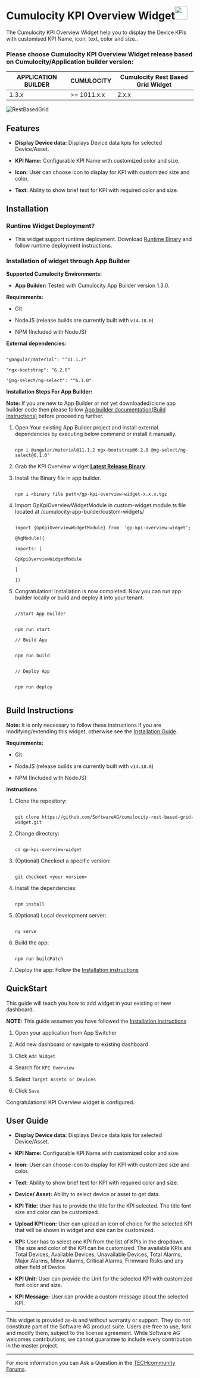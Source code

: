 
  # Cumulocity KPI Overview Widget[<img width="35" src="https://user-images.githubusercontent.com/67993842/97668428-f360cc80-1aa7-11eb-8801-da578bda4334.png"/>](https://github.com/SoftwareAG/cumulocity-rest-based-grid-widget/releases/download/2.0.0/rest-based-grid-runtime-widget-2.0.0.zip)
The Cumulocity KPI Overview Widget help you to display the Device KPIs with customised KPI Name, icon, text, color and size..

### Please choose Cumulocity KPI Overview Widget release based on Cumulocity/Application builder version:

|APPLICATION BUILDER | CUMULOCITY | Cumulocity Rest Based Grid Widget |
|--------------------|------------|-----------------------|
| 1.3.x              | >= 1011.x.x| 2.x.x                 |

![RestBasedGrid](https://user-images.githubusercontent.com/16031030/159456017-357ec719-b3b0-4fba-9977-f9a39ae59e93.png)


## Features

  
*  **Display Device data:** Displays Device data kpis for selected Device/Asset.

*  **KPI Name:** Configurable KPI Name with customized color and size.

*  **Icon:** User can choose icon to display for KPI with customized size and color.

*  **Text:** Ability to show brief text for KPI with required color and size.

  

## Installation

  
### Runtime Widget Deployment?

* This widget support runtime deployment. Download [Runtime Binary](https://github.com/SoftwareAG/cumulocity-rest-based-grid-widget/releases/download/2.0.0/rest-based-grid-runtime-widget-2.0.0.zip)  and follow runtime deployment instructions.
  

### Installation of widget through App Builder
  

**Supported Cumulocity Environments:**
  

*  **App Builder:** Tested with Cumulocity App Builder version 1.3.0.  
  
**Requirements:**

* Git

* NodeJS (release builds are currently built with `v14.18.0`)

* NPM (Included with NodeJS)

**External dependencies:**

```

"@angular/material": "^11.1.2"

"ngx-bootstrap": "6.2.0"

"@ng-select/ng-select": "^6.1.0"

```

**Installation Steps For App Builder:**


**Note:** If you are new to App Builder or not yet downloaded/clone app builder code then please follow [App builder documentation(Build Instructions)](https://github.com/SoftwareAG/cumulocity-app-builder) before proceeding further.



1. Open Your existing App Builder project and install external dependencies by executing below command or install it manually.

    ```

    npm i @angular/material@11.1.2 ngx-bootstrap@6.2.0 @ng-select/ng-select@6.1.0"

    ```
2. Grab the KPI Overview widget **[Latest Release Binary](  https://github.com/SoftwareAG/cumulocity-rest-based-grid-widget/releases/download/2.0.0/gp-rest-based-grid-widget-2.0.0.tgz)**.


3. Install the Binary file in app builder.

    ```
    
    npm i <binary file path>/gp-kpi-overview-widget-x.x.x.tgz

    ```

4. Import GpKpiOverviewWidgetModule in custom-widget.module.ts file located at /cumulocity-app-builder/custom-widgets/

    ```  

    import {GpKpiOverviewWidgetModule} from  'gp-kpi-overview-widget';

    @NgModule({

    imports: [

    GpKpiOverviewWidgetModule

    ]

    })

    ```

9. Congratulation! Installation is now completed. Now you can run app builder locally or build and deploy it into your tenant.

    ```

    //Start App Builder

    
    npm run start

    // Build App


    npm run build


    // Deploy App


    npm run deploy


    ```

## Build Instructions

**Note:** It is only necessary to follow these instructions if you are modifying/extending this widget, otherwise see the [Installation Guide](#Installation).

**Requirements:**
  
* Git  

* NodeJS (release builds are currently built with `v14.18.0`)
  

* NPM (Included with NodeJS)
  

**Instructions**


1. Clone the repository:

    ```  

    git clone https://github.com/SoftwareAG/cumulocity-rest-based-grid-widget.git

    ```

2. Change directory:

    ```

    cd gp-kpi-overview-widget

    ```

3. (Optional) Checkout a specific version:

    ```

    git checkout <your version>
    
    ```  

4. Install the dependencies:

    ```

    npm install

    ```

5. (Optional) Local development server:

    ```

    ng serve

    ```

6. Build the app:

    ```

    npm run buildPatch

    ```

7. Deploy the app: Follow the [Installation instructions](#Installation)

## QuickStart
  

This guide will teach you how to add widget in your existing or new dashboard.

  

**NOTE:** This guide assumes you have followed the [Installation instructions](#Installation)

  

1. Open your application from App Switcher
  

2. Add new dashboard or navigate to existing dashboard
  

3. Click `Add Widget`
  

4. Search for `KPI Overview`


5. Select `Target Assets or Devices`


6. Click `Save`


Congratulations! KPI Overview widget is configured.

  

## User Guide

*  **Display Device data:** Displays Device data kpis for selected Device/Asset.

*  **KPI Name:** Configurable KPI Name with customized color and size.

*  **Icon:** User can choose icon to display for KPI with customized size and color.

*  **Text:** Ability to show brief text for KPI with required color and size.

*  **Device/ Asset:** Ability to select device or asset to get data.

*  **KPI Title:** User has to provide the title for the KPI selected. The title font size and color can be customized.
*  **Upload KPI Icon:** User can upload an icon of choice for the selected KPI that will be shown in widget and size can be customized.
*  **KPI:** User has to select one KPI from the list of KPIs in the dropdown. The size and color of the KPI can be customized. The available KPIs are Total Devices, Available Devices, Unavailable Devices, Total Alarms, Major Alarms, Minor Alarms, Critical Alarms, Firmware Risks and any other field of Device.
*  **KPI Unit:** User can provide the Unit for the selected KPI with customized font color and size.
*  **KPI Message:** User can provide a custom message about the selected KPI.

 
  

------------------------------

This widget is provided as-is and without warranty or support. They do not constitute part of the Software AG product suite. Users are free to use, fork and modify them, subject to the license agreement. While Software AG welcomes contributions, we cannot guarantee to include every contribution in the master project.

_____________________

For more information you can Ask a Question in the [TECHcommunity Forums](https://tech.forums.softwareag.com/tag/Cumulocity-IoT).
